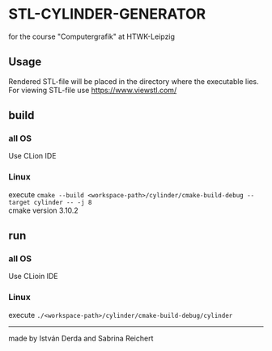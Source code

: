 # STL-CYLINDER-GENERATOR

for the course "Computergrafik" at HTWK-Leipzig 
## Usage
Rendered STL-file will be placed in the directory where the executable lies.  
For viewing STL-file use https://www.viewstl.com/
## build
### all OS
Use CLion IDE  
### Linux
execute `cmake --build <workspace-path>/cylinder/cmake-build-debug --target cylinder -- -j 8`  
cmake version 3.10.2
## run
### all OS
Use CLioin IDE  
### Linux  
execute `./<workspace-path>/cylinder/cmake-build-debug/cylinder`

  
    
    
---
made by István Derda and Sabrina Reichert